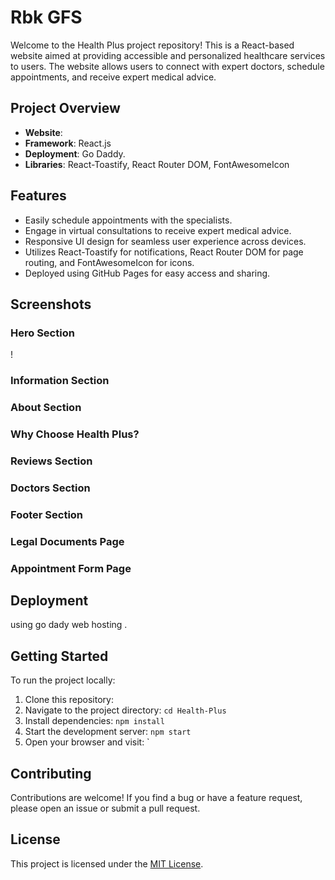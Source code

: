 # Rbk GFS

Welcome to the Health Plus project repository! This is a React-based website aimed at providing accessible and personalized healthcare services to users. The website allows users to connect with expert doctors, schedule appointments, and receive expert medical advice.

## Project Overview

- **Website**: 
- **Framework**: React.js
- **Deployment**: Go Daddy.
- **Libraries**: React-Toastify, React Router DOM, FontAwesomeIcon

## Features

- Easily schedule appointments with the specialists.
- Engage in virtual consultations to receive expert medical advice.
- Responsive UI design for seamless user experience across devices.
- Utilizes React-Toastify for notifications, React Router DOM for page routing, and FontAwesomeIcon for icons.
- Deployed using GitHub Pages for easy access and sharing.

## Screenshots

### Hero Section

!

### Information Section



### About Section



### Why Choose Health Plus?



### Reviews Section



### Doctors Section



### Footer Section



### Legal Documents Page



### Appointment Form Page



## Deployment
using go dady web hosting .

## Getting Started

To run the project locally:

1. Clone this repository: 
2. Navigate to the project directory: `cd Health-Plus`
3. Install dependencies: `npm install`
4. Start the development server: `npm start`
5. Open your browser and visit: `

## Contributing

Contributions are welcome! If you find a bug or have a feature request, please open an issue or submit a pull request.

## License

This project is licensed under the [MIT License](./LICENSE "Project LICENSE").

